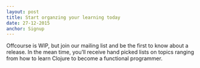 ```yaml
---
layout: post
title: Start organzing your learning today
date: 27-12-2015
anchor: Signup
---
```

Offcourse is WIP, but join our mailing list and be the first to know about a release. In the mean time, you’ll receive hand picked lists on topics ranging from how to learn Clojure to become a functional programmer.
